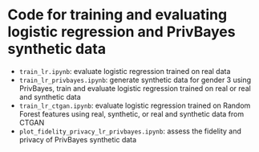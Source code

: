# Code for training and evaluating logistic regression and PrivBayes synthetic data
- `train_lr.ipynb`: evaluate logistic regression trained on real data
- `train_lr_privbayes.ipynb`: generate synthetic data for gender 3 using PrivBayes, train and evaluate logistic regression trained on real or real and synthetic data
- `train_lr_ctgan.ipynb`: evaluate logistic regression trained on Random Forest features using real, synthetic, or real and synthetic data from CTGAN
- `plot_fidelity_privacy_lr_privbayes.ipynb`: assess the fidelity and privacy of PrivBayes synthetic data